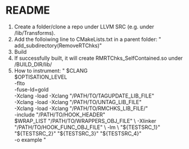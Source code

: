 # README #

1. Create a folder/clone a repo under LLVM SRC (e.g. under /lib/Transforms). 
2. Add the folloiwing line to CMakeLists.txt in a parent folder:
" add_subdirectory(RemoveRTChks)"
3. Build
4. If successfully built, it will create RMRTChks_SelfContained.so under /BUILD_DIR/lib/
5. How to instrument:
"
$CLANG \
$OPTISATION_LEVEL \
-flto \
-fuse-ld=gold \
-Xclang -load -Xclang "/PATH/TO/TAGUPDATE_LIB_FILE"  \
-Xclang -load -Xclang "/PATH/TO/UNTAG_LIB_FILE"  \
-Xclang -load -Xclang "/PATH/TO/RMCHKS_LIB_FILE/"  \
-include "/PATH/TO/HOOK_HEADER" \
$WRAP_LIST "/PATH/TO/WRAPPERS_OBJ_FILE" \
-Xlinker "/PATH/TO/HOOK_FUNC_OBJ_FILE" \
-lm \
"${TESTSRC_1}" "${TESTSRC_2}" "${TESTSRC_3}" "${TESTSRC_4}" \
-o example 
"
